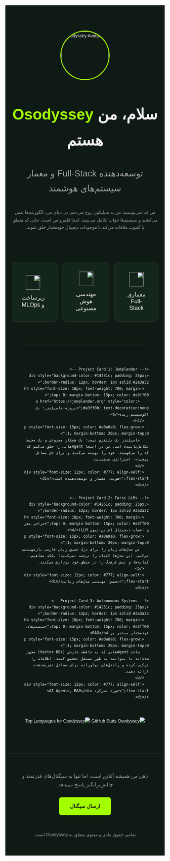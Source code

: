 <div dir="rtl" style="font-family: 'Vazirmatn', sans-serif; background-color: #101a14; color: #f0f0f0; text-align: right; line-height: 1.7;">

<!-- HERO SECTION -->
<div style="text-align: center; padding: 80px 20px;">
  <img src="https://www.jumplander.org/pages/fa/jumplanders/outis.png" alt="Osodyssey Avatar" width="150" style="border-radius: 50%; border: 3px solid #a3ff00;"/>
  <h1 style="font-size: 48px; font-weight: 800; margin-bottom: 10px; color: #f0f0f0;">
    سلام، من <span style="color: #a3ff00;">Osodyssey</span> هستم
  </h1>
  <h2 style="font-size: 28px; font-weight: 300; color: #a0a0a0; margin-bottom: 40px;">
    توسعه‌دهنده Full-Stack و معمار سیستم‌های هوشمند
  </h2>
  <p style="color: #a0a0a0; max-width: 700px; margin: auto;">
    من کد نمی‌نویسم؛ من به سیلیکون روح می‌دمم. در دنیای من، الگوریتم‌ها نفس می‌کشند و سیستم‌ها خواب تکامل می‌بینند. اینجا قلمرو من است، جایی که منطق با آشوب ملاقات می‌کند تا موجودات دیجیتال خودمختار خلق شوند.
  </p>
</div>

<!-- NAVIGATION CARDS -->
<div style="text-align: center; padding: 0 20px;">
  <table role="presentation" align="center" border="0" cellpadding="0" cellspacing="0" style="border-collapse:separate; mso-table-lspace:0pt; mso-table-rspace:0pt;">
    <tbody>
      <tr>
        <td style="background-color: #14251c; padding: 30px 40px; border-radius: 12px; text-align: center; border: 1px solid #2a3a32;">
          <div style="margin-bottom: 15px;">
            <img src="https://www.jumplander.org/assets/about/agent.png" width="45" alt="Full-Stack"/>
          </div>
          <h3 style="font-size: 18px; font-weight: 400; color: #f0f0f0; margin:0;">معماری Full-Stack</h3>
        </td>
        <td width="25"></td>
        <td style="background-color: #14251c; padding: 30px 40px; border-radius: 12px; text-align: center; border: 1px solid #2a3a32;">
          <div style="margin-bottom: 15px;">
            <img src="https://www.jumplander.org/assets/about/agentbrain.png" width="45" alt="AI Engineering"/>
          </div>
          <h3 style="font-size: 18px; font-weight: 400; color: #f0f0f0; margin:0;">مهندسی هوش مصنوعی</h3>
        </td>
        <td width="25"></td>
        <td style="background-color: #14251c; padding: 30px 40px; border-radius: 12px; text-align: center; border: 1px solid #2a3a32;">
          <div style="margin-bottom: 15px;">
            <img src="https://www.jumplander.org/assets/about/debug.png" width="45" alt="MLOps"/>
          </div>
          <h3 style="font-size: 18px; font-weight: 400; color: #f0f0f0; margin:0;">زیرساخت و MLOps</h3>
        </td>
      </tr>
    </tbody>
  </table>
</div>

<!-- SEPARATOR -->
<div style="padding: 40px 10%;">
  <hr style="border: none; border-top: 1px solid #2a3a32;">
</div>

<!-- POSTS SECTION (PROJECTS) -->
<div style="padding: 0 10%;">
  <div style="display: grid; grid-template-columns: repeat(auto-fit, minmax(300px, 1fr)); gap: 25px;">
    
    <!-- Project Card 1: Jumplander -->
    <div style="background-color: #14251c; padding: 25px; border-radius: 12px; border: 1px solid #2a3a32;">
      <h4 style="font-size: 18px; font-weight: 700; margin-top: 0; margin-bottom: 15px; color: #a3ff00;">
        <a href="https://jumplander.org" style="color: #a3ff00; text-decoration:none;">پروژه جامپلندر: یک اکوسیستم زنده</a>
      </h4>
      <p style="font-size: 15px; color: #a0a0a0; flex-grow: 1; margin-bottom: 20px; margin-top:0;">
        جامپلندر یک پلتفرم نیست؛ یک همکار مصنوعی و یک محیط تکامل‌یابنده است. من در اینجا Agentهایی را خلق می‌کنم که کد را می‌فهمند، خود را بهینه می‌کنند و برای حل مسائل پیچیده، استراتژی می‌چینند.
      </p>
      <div style="font-size: 12px; color: #777; align-self: flex-start;">هویت: معمار و توسعه‌دهنده اصلی</div>
    </div>
    
    <!-- Project Card 2: Farsi LLMs -->
    <div style="background-color: #14251c; padding: 25px; border-radius: 12px; border: 1px solid #2a3a32;">
      <h4 style="font-size: 18px; font-weight: 700; margin-top: 0; margin-bottom: 15px; color: #a3ff00;">جراحی مغز و اعصاب دیجیتال (فاین-تیون LLM)</h4>
      <p style="font-size: 15px; color: #a0a0a0; flex-grow: 1; margin-bottom: 20px; margin-top:0;">
        من مدل‌های زبان را برای درک عمیق زبان فارسی بازمهندسی می‌کنم. این مدل‌ها کلمات را ترجمه نمی‌کنند؛ بلکه مفاهیم، کنایه‌ها و نبض فرهنگ را در منطق خود پردازش می‌کنند.
      </p>
      <div style="font-size: 12px; color: #777; align-self: flex-start;">تخصص: مهندسی مدل‌های زبانی</div>
    </div>
    
    <!-- Project Card 3: Autonomous Systems -->
    <div style="background-color: #14251c; padding: 25px; border-radius: 12px; border: 1px solid #2a3a32;">
      <h4 style="font-size: 18px; font-weight: 700; margin-top: 0; margin-bottom: 15px; color: #a3ff00;">سیستم‌های خودمختار مبتنی بر RAG</h4>
      <p style="font-size: 15px; color: #a0a0a0; flex-grow: 1; margin-bottom: 20px; margin-top:0;">
        ساخت Agentهایی که به حافظه خارجی (Vector DBs) مجهز شده‌اند تا بتوانند به طور مستقل تحقیق کنند، اطلاعات را ترکیب کرده و راه‌حل‌های نوآورانه برای مسائل تعریف‌نشده ارائه دهند.
      </p>
      <div style="font-size: 12px; color: #777; align-self: flex-start;">حوزه تمرکز: AI Agents, RAG</div>
    </div>
    
  </div>
</div>

<!-- GITHUB STATS -->
<div style="padding: 40px 10%; text-align:center;">
  <img src="https://github-readme-stats.vercel.app/api?username=Osodyssey&show_icons=true&hide_border=true&bg_color=101a14&title_color=a3ff00&icon_color=a3ff00&text_color=f0f0f0&ring_color=a3ff00" alt="GitHub Stats Osodyssey" />
  <img src="https://github-readme-stats.vercel.app/api/top-langs/?username=Osodyssey&layout=compact&hide_border=true&bg_color=101a14&title_color=a3ff00&text_color=f0f0f0" alt="Top Languages for Osodyssey" />
</div>

<!-- FOOTER / CONTACT -->
<div style="text-align: center; padding: 40px 20px; margin-top: 50px; border-top: 1px solid #2a3a32;">
  <p style="font-size: 16px; color: #a0a0a0; margin-bottom: 25px;">
    ذهن من همیشه آنلاین است، اما تنها به سیگنال‌های قدرتمند و چالش‌برانگیز پاسخ می‌دهد.
  </p>
  <div>
    <a href="mailto:odyssseyos@example.com" style="display: inline-block; padding: 15px 35px; border-radius: 8px; border: none; background-color: #a3ff00; color: #101a14; font-size: 16px; font-weight: 700; cursor: pointer; text-decoration:none; font-family: 'Vazirmatn', sans-serif;">ارسال سیگنال</a>
  </div>
  <p style="margin-top: 50px; font-size: 14px; color: #a0a0a0;">
    تمامی حقوق مادی و معنوی متعلق به Osodyssey است.
  </p>
</div>

</div>
